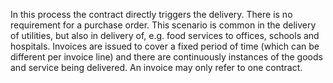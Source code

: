 In this process the contract directly triggers the delivery. There is no requirement for a purchase order. This scenario is common in the delivery of utilities, but also in delivery of, e.g. food services to offices, schools and hospitals. Invoices are issued to cover a fixed period of time (which can be different per invoice line) and there are continuously instances of the goods and service being delivered. An invoice may only refer to one contract.  
